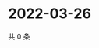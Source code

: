 # 2022-03-26

共 0 条

<!-- BEGIN WEIBO -->
<!-- 最后更新时间 Sat Mar 26 2022 11:20:03 GMT+0800 (China Standard Time) -->

<!-- END WEIBO -->
